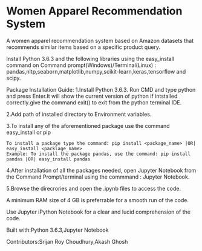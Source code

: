 # Women Apparel Recommendation System
A women apparel recommendation system based on Amazon datasets that recommends similar items based on a specific product query.

Install Python 3.6.3 and the following libraries using the easy_install command on Command prompt(Windows)/Terminal(Linux) : pandas,nltp,seaborn,matplotlib,numpy,scikit-learn,keras,tensorflow and scipy.

Package Installation Guide:
1.Install Python 3.6.3.
    Run CMD and type python and press Enter.It will show the current version of python if intstalled correctly.give the command exit() to     exit from the python terminal IDE.
    
2.Add path of installed directory to Environment variables.

3.To install any of the aforementioned package use the command easy_install or pip

    To install a package type the command: pip install <package_name> |OR| easy_install <packlage_name>
    Example: To install the package pandas, use the command: pip install pandas |OR| easy_install pandas

4.After installation of all the packages needed, open Jupyter Notebook from the Command Prompt/terminal using the commmand : Jupyter         Notebook.

5.Browse the direcrories and open the .ipynb files to access the code.

A minimum RAM size of 4 GB is preferrable for a smooth run of the code.

Use Jupyter iPython Notebook for a clear and lucid comprehension of the code.

Built with:Python 3.6.3,Jupyter Notebook

Contributors:Srijan Roy Choudhury,Akash Ghosh
